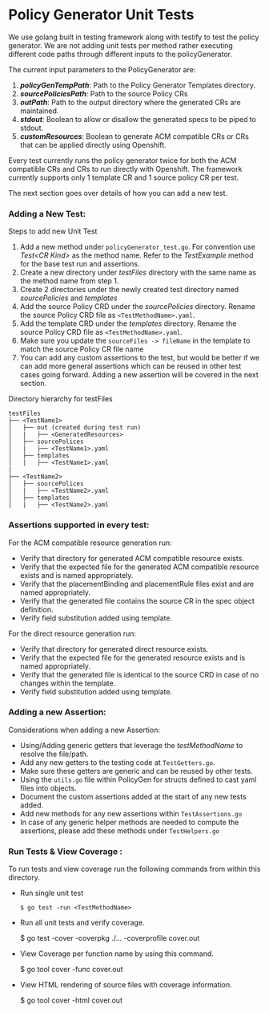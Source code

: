 # Policy Generator Unit Tests
We use golang built in testing framework along with testify to test the policy generator.
We are not adding unit tests per method rather executing different code paths through different inputs to the policyGenerator. 

The current input parameters to the PolicyGenerator are:
1. ___policyGenTempPath___:   Path to the Policy Generator Templates directory.
2. ___sourcePoliciesPath___:  Path to the source Policy CRs
3. ___outPath___: Path to the output directory where the generated CRs are maintained.
4. ___stdout___:  Boolean to allow or disallow the generated specs to be piped to stdout.
5. ___customResources___: Boolean to generate ACM compatible CRs or CRs that can be applied directly using Openshift.

Every test currently runs the policy generator twice for both the ACM compatible CRs and CRs to run directly with Openshift. The framework currently supports only 1 template CR and 1 source policy CR per test.

The next section goes over details of how you can add a new test.

###   Adding a New Test:

 Steps to add new Unit Test
1. Add a new method under `policyGenerator_test.go`. For convention use _Test\<CR Kind\>_ as the method name.
   Refer to the _TestExample_ method for the base test run and assertions.
2. Create a new directory under _testFiles_ directory with the same name as the method name from step 1.
3. Create 2 directories under the newly created test directory named _sourcePolicies_ and _templates_
4. Add the source Policy CRD under the _sourcePolicies_  directory. Rename the source Policy CRD file as `<TestMethodName>.yaml`.
5. Add the template CRD under the _templates_ directory. Rename the source Policy CRD file as `<TestMethodName>.yaml`.
6. Make sure you update the `sourceFiles -> fileName` in the template to match the source Policy CR file name 
7. You can add any custom assertions to the test, but would be better if we can add more general assertions which can be reused in other test cases going forward. Adding a new assertion will be covered in the next section.  

Directory hierarchy for testFiles
```
testFiles
├── <TestName1>
│   ├── out (created during test run)
│   |   ├── <GeneratedResources>
│   ├── sourcePolices
│   |   ├── <TestName1>.yaml 
│   ├── templates
│   |   ├── <TestName1>.yaml 
|
├── <TestName2>
│   ├── sourcePolices
│   |   ├── <TestName2>.yaml 
│   ├── templates
│   |   ├── <TestName2>.yaml 
```
### Assertions supported in every test:

For the ACM compatible resource generation run:

* Verify that directory for generated ACM compatible resource exists.
* Verify that the expected file for the generated ACM compatible resource exists and is named appropriately.
* Verify that the placementBinding and placementRule files exist and are named appropriately.
* Verify that the generated file contains the source CR in the spec object definition.
* Verify field substitution added using template.

For the direct resource generation run:

* Verify that directory for generated direct resource exists.
* Verify that the expected file for the generated resource exists and is named appropriately.
* Verify that the generated file is identical to the source CRD in case of no changes within the template.
* Verify field substitution added using template.

###   Adding a new Assertion:
Considerations when adding a new Assertion:
* Using/Adding generic getters that leverage the _testMethodName_ to resolve the file/path. 
* Add any new getters to the testing code at `TestGetters.go`. 
* Make sure these getters are generic and can be reused by other tests.
* Using the `utils.go` file within PolicyGen for structs defined to cast yaml files into objects.
* Document the custom assertions added at the start of any new tests added.
* Add new methods for any new assertions within `TestAssertions.go`
* In case of any generic helper methods are needed to compute the assertions, please add these methods under `TestHelpers.go`


###   Run Tests & View Coverage :

To run tests and view coverage run the following commands from within this directory.

- Run single unit test


      $ go test -run <TestMethodName>

- Run all unit tests and verify coverage.


    $  go test -cover -coverpkg ./... -coverprofile cover.out

- View Coverage per function name by using this command.


    $  go tool cover -func cover.out 

- View HTML rendering of source files with coverage information.


    $ go tool cover -html cover.out 
